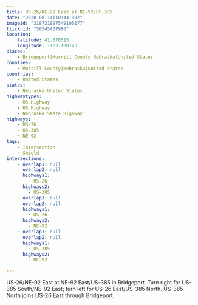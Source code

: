 ```yaml
---
title: US-26/NE-92 East at NE-92/US-385
date: "2020-08-14T10:44:30Z"
imageid: "318731897549105177"
flickrid: "50345437986"
location:
    latitude: 41.670513
    longitude: -103.100143
places:
    - Bridgeport|Morrill County|Nebraska|United States
counties:
    - Morrill County|Nebraska|United States
countries:
    - United States
states:
    - Nebraska|United States
highwaytypes:
    - US Highway
    - US Highway
    - Nebraska State Highway
highways:
    - US-26
    - US-385
    - NE-92
tags:
    - Intersection
    - Shield
intersections:
    - overlap1: null
      overlap2: null
      highways1:
        - US-26
      highways2:
        - US-385
    - overlap1: null
      overlap2: null
      highways1:
        - US-26
      highways2:
        - NE-92
    - overlap1: null
      overlap2: null
      highways1:
        - US-385
      highways2:
        - NE-92

---
```

US-26/NE-92 East at NE-92 East/US-385 in Bridgeport.  Turn right for US-385 South/NE-92 East; turn left for US-26 East/US-385 North.  US-385 North joins US-26 East through Bridgeport.